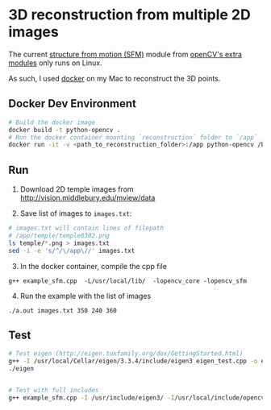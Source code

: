# 3D reconstruction from multiple 2D images

The current [structure from motion (SFM)](https://github.com/opencv/opencv_contrib/tree/master/modules/sfm) module from [openCV's extra modules](https://github.com/opencv/opencv_contrib) only runs on Linux.

As such, I used [docker](https://www.docker.com) on my Mac to reconstruct the 3D points.

## Docker Dev Environment
```sh
# Build the docker image
docker build -t python-opencv .
# Run the docker container mounting `reconstruction` folder to `/app`
docker run -it -v <path_to_reconstruction_folder>:/app python-opencv /bin/bash
```

## Run
1) Download 2D temple images from <http://vision.middlebury.edu/mview/data>

2) Save list of images to `images.txt`:
```sh
# images.txt will contain lines of filepath
# /app/temple/temple0302.png
ls temple/*.png > images.txt
sed -i -e 's/^/\/app\//' images.txt
```
3) In the docker container, compile the cpp file
```
g++ example_sfm.cpp  -L/usr/local/lib/  -lopencv_core -lopencv_sfm
```
4) Run the example with the list of images
```
./a.out images.txt 350 240 360
```

## Test
```sh
# Test eigen (http://eigen.tuxfamily.org/dox/GettingStarted.html)
g++ -I /usr/local/Cellar/eigen/3.3.4/include/eigen3 eigen_test.cpp -o eigen
./eigen


# Test with full includes
g++ example_sfm.cpp -I /usr/include/eigen3/ -I/usr/local/include/opencv -I/usr/local/include/opencv2 -L /usr/local/share/OpenCV/3rdparty/lib/ -L/usr/local/lib/ -L /usr/include/eigen3/ -lopencv_core -lopencv_imgproc -lopencv_highgui -lopencv_ml -lopencv_optflow -lopencv_sfm -lopencv_viz
```

